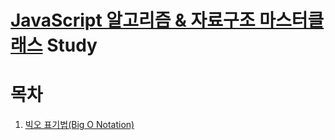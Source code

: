 # [JavaScript 알고리즘 & 자료구조 마스터클래스](https://www.udemy.com/course/best-javascript-data-structures/) Study

# 목차
1. [빅오 표기법(Big O Notation)](./summary/section_1.md)